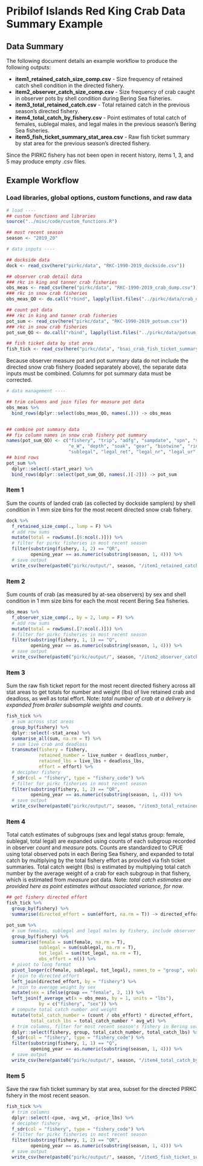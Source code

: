 Pribilof Islands Red King Crab Data Summary Example
================

## Data Summary

The following document details an example workflow to produce the
following outputs:

  - **item1\_retained\_catch\_size\_comp.csv** - Size frequency of
    retained catch shell condition in the directed fishery.
  - **item2\_observer\_catch\_size\_comp.csv** - Size frequency of crab
    caught in observer pots by shell condition during Bering Sea
    fisheries.
  - **item3\_total\_retained\_catch.csv** - Total retained catch in the
    previous season’s directed fishery.
  - **item4\_total\_catch\_by\_fishery.csv** - Point estimates of total
    catch of females, sublegal males, and legal males in the previous
    season’s Bering Sea fisheries.
  - **item5\_fish\_ticket\_summary\_stat\_area.csv** - Raw fish ticket
    summary by stat area for the previous season’s directed fishery.

Since the PIRKC fishery has not been open in recent history, items 1, 3,
and 5 may produce empty .csv files.

## Example Workflow

### Load libraries, global options, custom functions, and raw data

``` r
# load ----
## custom functions and libraries
source("../misc/code/custom_functions.R")

## most recent season
season <- "2019_20"

# data inputs ----

## dockside data
dock <- read_csv(here("pirkc/data", "RKC-1990-2019_dockside.csv"))

## observer crab detail data
### rkc in king and tanner crab fisheries
obs_meas <- read_csv(here("pirkc/data", "RKC-1990-2019_crab_dump.csv"))
### rkc in snow crab fisheries 
obs_meas_QO <- do.call("rbind", lapply(list.files("../pirkc/data/crab_dump_QO", full.names = T), read_csv))

## count pot data
### rkc in king and tanner crab fisheries
pot_sum <- read_csv(here("pirkc/data", "RKC-1990-2019_potsum.csv"))
### rkc in snow crab fisheries 
pot_sum_QO <- do.call("rbind", lapply(list.files("../pirkc/data/potsum_QO", full.names = T), read_csv))

## fish ticket data by stat area
fish_tick <- read_csv(here("pirkc/data", "bsai_crab_fish_ticket_summary_stat_area.csv"))
```

Because observer measure pot and pot summary data do not include the
directed snow crab fishery (loaded separately above), the separate data
inputs must be combined. Columns for pot summary data must be corrected.

``` r
# data management ----

## trim columns and join files for measure pot data
obs_meas %>%
  bind_rows(dplyr::select(obs_meas_QO, names(.))) -> obs_meas


## combine pot summary data
## fix column names in snow crab fishery pot summary
names(pot_sum_QO) <- c("fishery", "trip", "adfg", "sampdate", "spn", "statarea", "latitude","longitude", 
                       "e_W", "depth", "soak", "gear", "biotwine", "ring_size", "mesh", "female",
                       "sublegal", "legal_ret", "legal_nr", "legal_ur", "tot_legal", "msr_pot")
## bind rows
pot_sum %>%
  dplyr::select(-start_year) %>%
  bind_rows(dplyr::select(pot_sum_QO, names(.)[-2])) -> pot_sum
```

### Item 1

Sum the counts of landed crab (as collected by dockside samplers) by
shell condition in 1 mm size bins for the most recent directed snow crab
fishery.

``` r
dock %>%
  f_retained_size_comp(., lump = F) %>%
  # add row sums
  mutate(total = rowSums(.[6:ncol(.)])) %>%
  # filter for pirkc fisheries in most recent season
  filter(substring(fishery, 1, 2) == "QR",
         opening_year == as.numeric(substring(season, 1, 4))) %>%
  # save output
  write_csv(here(paste0("pirkc/output/", season, "/item1_retained_catch_size_comp.csv")))
```

### Item 2

Sum counts of crab (as measured by at-sea observers) by sex and shell
condition in 1 mm size bins for each the most recent Bering Sea
fisheries.

``` r
obs_meas %>%
  f_observer_size_comp(., by = 2, lump = F) %>%
  # add row sums
  mutate(total = rowSums(.[7:ncol(.)])) %>%
  # filter for pirkc fisheries in most recent season
  filter(substring(fishery, 1, 1) == "Q",
         opening_year == as.numeric(substring(season, 1, 4))) %>%
  # save output
  write_csv(here(paste0("pirkc/output/", season, "/item2_observer_catch_size_comp.csv")))
```

### Item 3

Sum the raw fish ticket report for the most recent directed fishery
across all stat areas to get totals for number and weight (lbs) of live
retained crab and deadloss, as well as total effort. Note: *total number
of crab at a delivery is expanded from brailer subsample weights and
counts*.

``` r
fish_tick %>%
  # sum across stat areas
  group_by(fishery) %>%
  dplyr::select(-stat_area) %>%
  summarise_all(sum, na.rm = T) %>%
  # sum live crab and deadloss
  transmute(fishery = fishery,
            retained_number = live_number + deadloss_number,
            retained_lbs = live_lbs + deadloss_lbs, 
            effort = effort) %>%
  # decipher fishery
  f_sdr(col = "fishery", type = "fishery_code") %>%
  # filter for pirkc fisheries in most recent season
  filter(substring(fishery, 1, 2) == "QR",
         opening_year == as.numeric(substring(season, 1, 4))) %>%
  # save output
  write_csv(here(paste0("pirkc/output/", season, "/item3_total_retained_catch.csv")))
```

### Item 4

Total catch estimates of subgroups (sex and legal status group: female,
sublegal, total legal) are expanded using counts of each subgroup
recorded in observer *count* and *measure* pots. Counts are standardized
to CPUE using total observed pots in each Bering Sea fishery, and
expanded to total catch by multiplying by the total fishery effort as
provided via fish ticket summaries. Total catch weight (lbs) is
estimated by multiplying total catch number by the average weight of a
crab for each subgroup in that fishery, which is estimated from
*measure* pot data. Note: *total catch estimates are provided here as
point estimates without associated variance, for now*.

``` r
## get fishery directed effort
fish_tick %>%
  group_by(fishery) %>%
  summarise(directed_effort = sum(effort, na.rm = T)) -> directed_effort

pot_sum %>%
  # sum females, sublegal and legal males by fishery, include observer effort
  group_by(fishery) %>%
  summarise(female = sum(female, na.rm = T),
            sublegal = sum(sublegal, na.rm = T),
            tot_legal = sum(tot_legal, na.rm = T),
            obs_effort = n()) %>%
  # pivot to long format
  pivot_longer(c(female, sublegal, tot_legal), names_to = "group", values_to = "count") %>%
  # join to directed effort
  left_join(directed_effort, by = "fishery") %>%
  # join to average weight by sex
  mutate(sex = ifelse(group == "female", 2, 1)) %>%
  left_join(f_average_wt(x = obs_meas, by = 1, units = "lbs"),
            by = c("fishery", "sex")) %>%
  # compute total catch number and weight
  mutate(total_catch_number = (count / obs_effort) * directed_effort,
         total_catch_lbs = total_catch_number * avg_wt) %>%
  # trim columns, filter for most recent season's fishery in Bering sea
  dplyr::select(fishery, group, total_catch_number, total_catch_lbs) %>%
  f_sdr(col = "fishery", type = "fishery_code") %>%
  filter(substring(fishery, 1, 1) == "Q", 
         opening_year == as.numeric(substring(season, 1, 4))) %>%
  # save output
  write_csv(here(paste0("pirkc/output/", season, "/item4_total_catch_by_fishery.csv")))
```

### Item 5

Save the raw fish ticket summary by stat area, subset for the directed
PIRKC fshery in the most recent season.

``` r
fish_tick %>%
  # trim columns
  dplyr::select(-cpue, -avg_wt, -price_lbs) %>%
  # decipher fishery
  f_sdr(col = "fishery", type = "fishery_code") %>%
  # filter for pirkc fisheries in most recent season
  filter(substring(fishery, 1, 2) == "QR",
         opening_year == as.numeric(substring(season, 1, 4))) %>%
  # save output
  write_csv(here(paste0("pirkc/output/", season, "/item5_fish_ticket_summary_stat_area.csv")))
```
